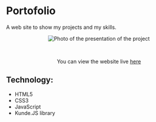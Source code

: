 # Portofolio

A web site to show my projects and my skills.

<p align="center">
  <img src="https://repository-images.githubusercontent.com/490637252/9c8785f5-2e4b-48a3-9de9-8f2f928edbb2" alt="Photo of the presentation of the project"/>
</p>

<br>

<p align="center">
 You can view the website live <a href="https://ivanoiupetrut.github.io/Portfolio-website/" target="_blank">here</a>
</p>

## Technology:

- HTML5
- CSS3
- JavaScript
- Kunde.JS library
